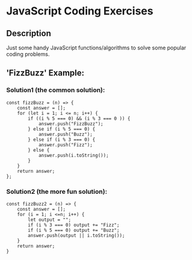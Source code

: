 # JavaScript Coding Exercises

## Description
Just some handy JavaScript functions/algorithms to solve some popular coding problems.

## 'FizzBuzz' Example:

### Solution1 (the common solution):

```
const fizzBuzz = (n) => {
    const answer = [];
    for (let i = 1; i <= n; i++) {
        if ((i % 5 === 0) && (i % 3 === 0 )) {
            answer.push("FizzBuzz");
        } else if (i % 5 === 0) {
            answer.push("Buzz");
        } else if (i % 3 === 0) {
            answer.push("Fizz");
        } else {
            answer.push(i.toString());
        }
    }
    return answer;
};
```

### Solution2 (the more fun solution):
```
const fizzBuzz2 = (n) => {
    const answer = [];
    for (i = 1; i <=n; i++) {
        let output = "";
        if (i % 3 === 0) output += "Fizz";
        if (i % 5 === 0) output += "Buzz";
        answer.push(output || i.toString());
    }
    return answer;
}
```

